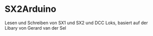 # SX2Arduino
Lesen und Schreiben von SX1 und SX2 und DCC Loks,
basiert auf der Libary von Gerard van der Sel